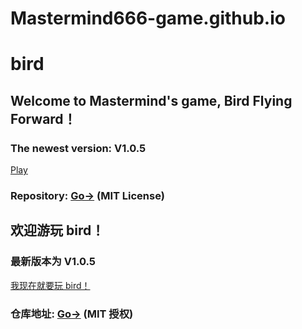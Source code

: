 # Mastermind666-game.github.io
# bird
## Welcome to Mastermind's game, Bird Flying Forward！
### The newest version: V1.0.5
<a href="https://Mastermind666-game.github.io/1.0.5/">Play</a>

### Repository: <a href="https://www.github.com/aenf23/bird/">Go-></a> (MIT License)

## 欢迎游玩 bird！
### 最新版本为 V1.0.5
<a href="https://Mastermind666-game.github.io/1.0.5/">我现在就要玩 bird！</a>

### 仓库地址: <a href="https://www.github.com/aenf23/bird/">Go-></a> (MIT 授权)
